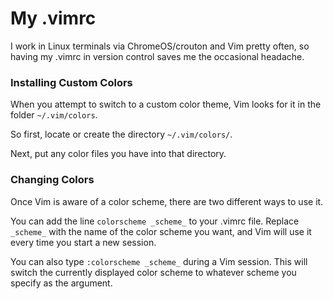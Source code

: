 # My .vimrc
I work in Linux terminals via ChromeOS/crouton and Vim pretty often, so having my .vimrc in version control saves me the occasional headache.

### Installing Custom Colors
  When you attempt to switch to a custom color theme, Vim looks for it in the folder `~/.vim/colors`. 
  
  So first, locate or create the directory `~/.vim/colors/`. 
  
  Next, put any color files you have into that directory.
  
### Changing Colors
  Once Vim is aware of a color scheme, there are two different ways to use it. 
  
  You can add the line `colorscheme _scheme_` to your .vimrc file.
  Replace `_scheme_` with the name of the color scheme you want, 
  and Vim will use it every time you start a new session. 
  
  You can also type `:colorscheme _scheme_` during a Vim session. 
  This will switch the currently displayed color scheme to whatever
  scheme you specify as the argument. 

